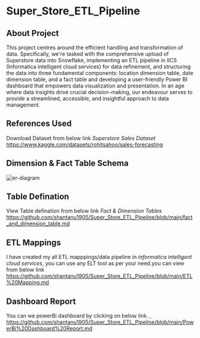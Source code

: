 # Super_Store_ETL_Pipeline


## About Project 
This project centres around the efficient handling and transformation of data. Specifically, we're tasked with the comprehensive upload of Superstore data into Snowflake, implementing an ETL pipeline in IICS (Informatica intelligent cloud services) for data refinement, and structuring the data into three fundamental components: location dimension table, date dimension table, and a fact table and developing a user-friendly Power BI dashboard that empowers data visualization and presentation. In an age where data insights drive crucial decision-making, our endeavour serves to provide a streamlined, accessible, and insightful approach to data management. 

## References Used
Download Dataset from below link *Superstore Sales Dataset*
https://www.kaggle.com/datasets/rohitsahoo/sales-forecasting

## Dimension & Fact Table Schema 
![er-diagram](https://github.com/shantanu1905/Super_Store_ETL_Pipeline/assets/59206895/e2d19afc-69e9-49c0-9a64-52fba8b11aa6)

## Table Defination 
View Table defination from below link *Fact & Dimension Tables* <br>
https://github.com/shantanu1905/Super_Store_ETL_Pipeline/blob/main/fact_and_dimension_table.md

## ETL Mappings 
I have created my all ETL mapppings/data pipeline in *informatica intelligent cloud services*, you can use any ELT tool as per your need.you can view from below link <br>
https://github.com/shantanu1905/Super_Store_ETL_Pipeline/blob/main/ETL%20Mapping.md

## Dashboard Report 
You can we powerBi dashboard by clicking on below link. ,<br>
https://github.com/shantanu1905/Super_Store_ETL_Pipeline/blob/main/PowerBi%20Dashboard%20Report.md




